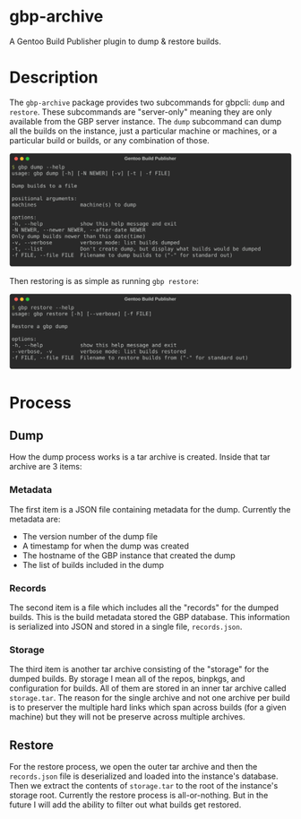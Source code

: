 # gbp-archive

A Gentoo Build Publisher plugin to dump & restore builds.

# Description

The `gbp-archive` package provides two subcommands for gbpcli: `dump` and
`restore`. These subcommands are "server-only" meaning they are only available
from the GBP server instance.  The `dump` subcommand can dump all the builds
on the instance, just a particular machine or machines, or a particular build
or builds, or any combination of those.

![screenshot](https://raw.githubusercontent.com/enku/screenshots/refs/heads/master/gbp-archive/dump-usage.svg)

Then restoring is as simple as running `gbp restore`:

![screenshot](https://raw.githubusercontent.com/enku/screenshots/refs/heads/master/gbp-archive/restore-usage.svg)

# Process

## Dump

How the dump process works is a tar archive is created. Inside that tar
archive are 3 items:

### Metadata

The first item is a JSON file containing metadata for the dump. Currently the
metadata are:

- The version number of the dump file
- A timestamp for when the dump was created
- The hostname of the GBP instance that created the dump
- The list of builds included in the dump

### Records

The second item is a file which includes all the "records" for the dumped
builds.  This is the build metadata stored the GBP database. This information
is serialized into JSON and stored in a single file, `records.json`.

### Storage

The third item is another tar archive consisting of the "storage" for the
dumped builds. By storage I mean all of the repos, binpkgs, and configuration
for builds.  All of them are stored in an inner tar archive called
`storage.tar`. The reason for the single archive and not one archive per build
is to preserver the multiple hard links which span across builds (for a given
machine) but they will not be preserve across multiple archives.


## Restore

For the restore process, we open the outer tar archive and then the
`records.json` file is deserialized and loaded into the instance's database.
Then we extract the contents of `storage.tar` to the root of the instance's
storage root.  Currently the restore process is all-or-nothing. But in the
future I will add the ability to filter out what builds get restored.
